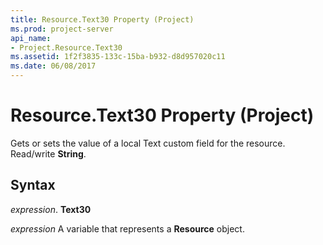 ```yaml
---
title: Resource.Text30 Property (Project)
ms.prod: project-server
api_name:
- Project.Resource.Text30
ms.assetid: 1f2f3835-133c-15ba-b932-d8d957020c11
ms.date: 06/08/2017
---
```



# Resource.Text30 Property (Project)

Gets or sets the value of a local Text custom field for the resource. Read/write  **String**.


## Syntax

 _expression_. **Text30**

 _expression_ A variable that represents a **Resource** object.


